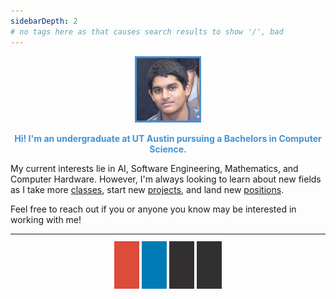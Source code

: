 ```yaml
---
sidebarDepth: 2
# no tags here as that causes search results to show '/', bad
---
```

<div class="img-container">

<style>
/* profile pic */
.img-container img {
    width: 20%;
    height: 20%;
    border-radius: 0%;
    border-width: 3px;
    border-style: solid;
    border-color: #4293d4;
}

/* social media icons */
.fa {
  padding: 20px;
  /*important needed to make fontsize actually make a difference*/
  font-size: 30px !important;
  width: 30px;
  text-align: center;
  text-decoration: none;
  margin: 5px 2px;
  border-radius: 0%;

  -o-transition:.5s;
  -ms-transition:.5s;
  -moz-transition:.5s;
  -webkit-transition:.5s;
  transition: .5s;
}

.fa:hover {
    opacity: 0.7;
}

.fa-envelope {
  background: #dd4b39;
  color: white;
}

.fa-linkedin {
  background: #007bb5;
  color: white;
}

.fa-github {
  background-color: #322f30;
  color: white;
}

.fa-file {
  background-color: #322f30;
  color: white;
}

</style>

<center>
<img src="./images/face.jpg" alt="profile-picture">
</center>

</div>

<!-- fonts for social media icons -->
<link rel="stylesheet" href="https://cdnjs.cloudflare.com/ajax/libs/font-awesome/4.7.0/css/font-awesome.min.css">

<center>
<b><p style = 'color:#4293d4'>Hi! I'm an undergraduate at UT Austin pursuing a Bachelors in Computer Science.</p></b>
</center>

My current interests lie in AI, Software Engineering, Mathematics, and Computer Hardware. However, I'm always looking to learn about new fields as I take more [classes](./Education.md), start new [projects](./Projects.md), and land new [positions](./Experience.md).

Feel free to reach out if you or anyone you know may be interested in working with me!

<hr>
<br>

<!-- social media icons -->
<div style="text-align: center">
    <a href="mailto:harish.bommakanti@utexas.edu" class="fa fa-envelope"> </a>
    <a href="https://www.linkedin.com/in/harishbommakanti" target="_blank" class="fa fa-linkedin"></a>
    <a href="https://github.com/harishbommakanti" target="_blank" class="fa fa-github"></a>
    <a href="./HarishBommakantiResume.pdf" target="_blank" class="fa fa-file"> </a>
</div>